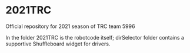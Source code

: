 # 2021TRC
Official repository for 2021 season of TRC team 5996

In the folder 2021TRC is the robotcode itself; dirSelector folder contains a supportive Shuffleboard widget for drivers.
